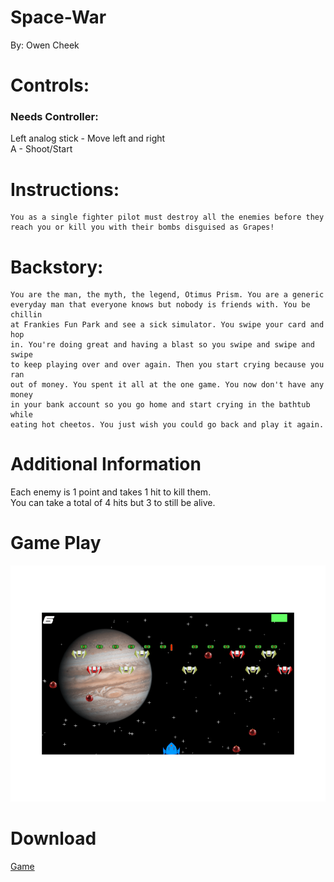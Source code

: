 # Space-War
By: Owen Cheek

# Controls:
### Needs Controller:
Left analog stick - Move left and right                                        
A - Shoot/Start

# Instructions:
    You as a single fighter pilot must destroy all the enemies before they
    reach you or kill you with their bombs disguised as Grapes!

# Backstory:
    You are the man, the myth, the legend, Otimus Prism. You are a generic
    everyday man that everyone knows but nobody is friends with. You be chillin
    at Frankies Fun Park and see a sick simulator. You swipe your card and hop
    in. You're doing great and having a blast so you swipe and swipe and swipe
    to keep playing over and over again. Then you start crying because you ran
    out of money. You spent it all at the one game. You now don't have any money
    in your bank account so you go home and start crying in the bathtub while
    eating hot cheetos. You just wish you could go back and play it again.

# Additional Information
Each enemy is 1 point and takes 1 hit to kill them.                            
You can take a total of 4 hits but 3 to still be alive.                        

# Game Play
![Let's Play](https://raw.githubusercontent.com/DrOceanMan/Space-War/master/gameplay.png)

# Download
[Game](https://github.com/DrOceanMan/Space-War.git)
